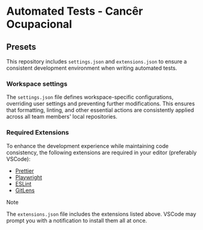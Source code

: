 # Automated Tests - Cancêr Ocupacional

## Presets

This repository includes `settings.json` and `extensions.json` to ensure a consistent development environment when writing automated tests.

### Workspace settings

The `settings.json` file defines workspace-specific configurations, overriding user settings and preventing further modifications. This ensures that formatting, linting, and other essential actions are consistently applied across all team members' local repositories.

### Required Extensions

To enhance the development experience while maintaining code consistency, the following extensions are required in your editor (preferably VSCode):

-   [Prettier](https://marketplace.visualstudio.com/items?itemName=esbenp.prettier-vscode)
-   [Playwright](https://marketplace.visualstudio.com/items?itemName=ms-playwright.playwright)
-   [ESLint](https://marketplace.visualstudio.com/items?itemName=dbaeumer.vscode-eslint)
-   [GitLens](https://marketplace.visualstudio.com/items?itemName=eamodio.gitlens)

> [!NOTE]
> The `extensions.json` file includes the extensions listed above. VSCode may prompt you with a notification to install them all at once.
